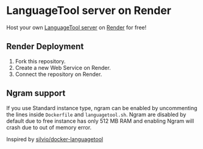# LanguageTool server on Render
Host your own [LanguageTool server](https://languagetool.org) on [Render](https://render.com) for free!

## Render Deployment
1. Fork this repository.
2. Create a new Web Service on Render.
3. Connect the repository on Render.

## Ngram support
If you use Standard instance type, ngram can be enabled by uncommenting the lines inside `Dockerfile` and `languagetool.sh`. Ngram are disabled by default due to free instance has only 512 MB RAM and enabling Ngram will crash due to out of memory error.

Inspired by [silvio/docker-languagetool](https://github.com/silvio/docker-languagetool)